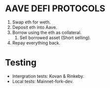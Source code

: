 # AAVE DEFI PROTOCOLS

1. Swap eth for weth.
2. Deposit eth into Aave.
3. Borrow using the eth as collateral.
   1. Sell borrowed asset (Short selling).
4. Repay everything back.

# Testing

- Intergration tests: Kovan & Rinkeby.
- Local tests: Mainnet-fork-dev.
